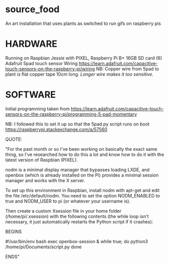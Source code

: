 # source_food
An art installation that uses plants as switched to run gifs on raspberry pis

# HARDWARE
Running on Raspbian Jessie with PIXEL, Raspberry Pi B+
16GB SD card (6)
Adafruit 5pad touch sensor 
Wiring https://learn.adafruit.com/capacitive-touch-sensors-on-the-raspberry-pi/wiring
NB: Copper wire from 5pad to plant is flat copper tape 10cm long. *Longer wire makes it too sensitive.*


# SOFTWARE
Initial programming taken from https://learn.adafruit.com/capacitive-touch-sensors-on-the-raspberry-pi/programming-5-pad-momentary

NB: I followed this to set it up so that the 5pad.py script runs on boot 
https://raspberrypi.stackexchange.com/a/57560

QUOTE:

"For the past month or so I've been working on basically the exact same thing, so I've researched how to do this a lot and know how to do it with the latest version of Raspbian (PIXEL).

nodm is a minimal display manager that bypasses loading LXDE, and openbox (which is already installed on the Pi) provides a minimal session manager and works with the X server.

To set up this environment in Raspbian, install nodm with apt-get and edit the file /etc/default/nodm. You need to set the option NODM_ENABLED to true and NODM_USER to pi (or whatever your username is).

Then create a custom Xsession file in your home folder (/home/pi/.xsession) with the following contents (the while loop isn't necessary, it just automatically restarts the Python script if it crashes):

BEGINS

#!/usr/bin/env bash
exec openbox-session &
while true; do
  python3 /home/pi/Documents/script.py
done

ENDS"
